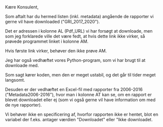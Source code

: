 Kære Konsulent,

Som aftalt har du hermed listen (inkl. metadata) angående de rapporter vi gerne vil have downloaded ("GRI_2017_2020").

Det er adressen i kolonne AL (Pdf_URL) vi har forsøgt at downloade, men som jeg forklarede ville det være fedt, at hvis dette link ikke virker, så prøvede programmet linket i kolonne AM.

Hvis første link virker, behøver den ikke prøve AM.

Jeg har også vedhæftet vores Python-program, som vi har brugt til at downloade med.

Som sagt kører koden, men den er meget ustabil, og det går til tider meget langsomt.

Desuden er der vedhæftet en Excel-fil med rapporter fra 2006-2016 ("Metadata2006-2016"), hvor man i kolonne AT kan se, om en rapport er blevet downloadet eller ej (som vi også gerne vil have information om med de nye rapporter).

Vi behøver ikke en specificering af, hvorfor rapporten ikke er hentet, blot en variabel der f.eks. antager værdien "Downloadet" eller "Ikke downloadet.